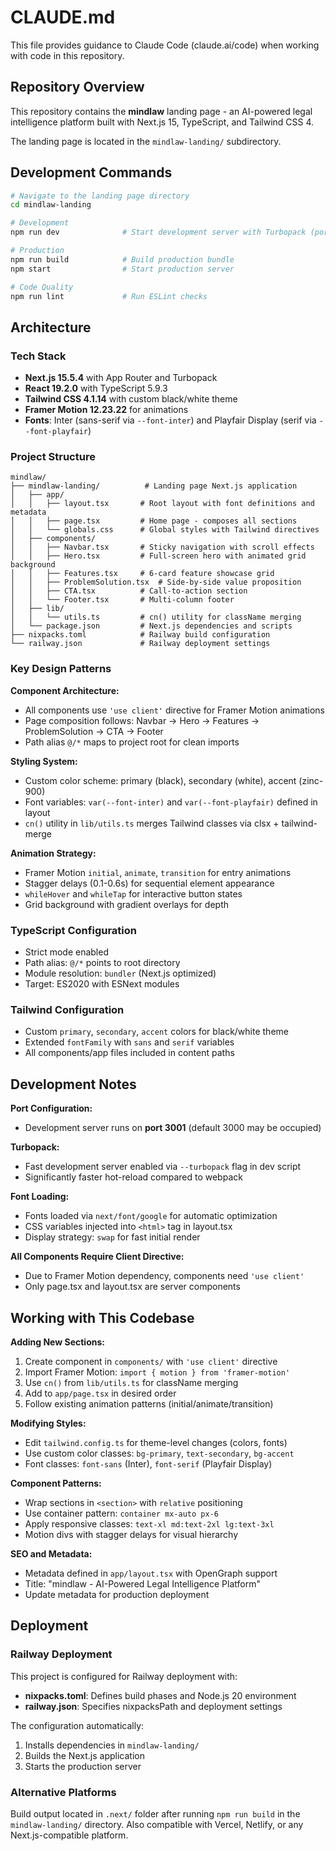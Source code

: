# CLAUDE.md

This file provides guidance to Claude Code (claude.ai/code) when working with code in this repository.

## Repository Overview

This repository contains the **mindlaw** landing page - an AI-powered legal intelligence platform built with Next.js 15, TypeScript, and Tailwind CSS 4.

The landing page is located in the `mindlaw-landing/` subdirectory.

## Development Commands

```bash
# Navigate to the landing page directory
cd mindlaw-landing

# Development
npm run dev              # Start development server with Turbopack (port 3001)

# Production
npm run build            # Build production bundle
npm start                # Start production server

# Code Quality
npm run lint             # Run ESLint checks
```

## Architecture

### Tech Stack
- **Next.js 15.5.4** with App Router and Turbopack
- **React 19.2.0** with TypeScript 5.9.3
- **Tailwind CSS 4.1.14** with custom black/white theme
- **Framer Motion 12.23.22** for animations
- **Fonts**: Inter (sans-serif via `--font-inter`) and Playfair Display (serif via `--font-playfair`)

### Project Structure
```
mindlaw/
├── mindlaw-landing/          # Landing page Next.js application
│   ├── app/
│   │   ├── layout.tsx       # Root layout with font definitions and metadata
│   │   ├── page.tsx         # Home page - composes all sections
│   │   └── globals.css      # Global styles with Tailwind directives
│   ├── components/
│   │   ├── Navbar.tsx       # Sticky navigation with scroll effects
│   │   ├── Hero.tsx         # Full-screen hero with animated grid background
│   │   ├── Features.tsx     # 6-card feature showcase grid
│   │   ├── ProblemSolution.tsx  # Side-by-side value proposition
│   │   ├── CTA.tsx          # Call-to-action section
│   │   └── Footer.tsx       # Multi-column footer
│   ├── lib/
│   │   └── utils.ts         # cn() utility for className merging
│   └── package.json         # Next.js dependencies and scripts
├── nixpacks.toml            # Railway build configuration
└── railway.json             # Railway deployment settings
```

### Key Design Patterns

**Component Architecture:**
- All components use `'use client'` directive for Framer Motion animations
- Page composition follows: Navbar → Hero → Features → ProblemSolution → CTA → Footer
- Path alias `@/*` maps to project root for clean imports

**Styling System:**
- Custom color scheme: primary (black), secondary (white), accent (zinc-900)
- Font variables: `var(--font-inter)` and `var(--font-playfair)` defined in layout
- `cn()` utility in `lib/utils.ts` merges Tailwind classes via clsx + tailwind-merge

**Animation Strategy:**
- Framer Motion `initial`, `animate`, `transition` for entry animations
- Stagger delays (0.1-0.6s) for sequential element appearance
- `whileHover` and `whileTap` for interactive button states
- Grid background with gradient overlays for depth

### TypeScript Configuration
- Strict mode enabled
- Path alias: `@/*` points to root directory
- Module resolution: `bundler` (Next.js optimized)
- Target: ES2020 with ESNext modules

### Tailwind Configuration
- Custom `primary`, `secondary`, `accent` colors for black/white theme
- Extended `fontFamily` with `sans` and `serif` variables
- All components/app files included in content paths

## Development Notes

**Port Configuration:**
- Development server runs on **port 3001** (default 3000 may be occupied)

**Turbopack:**
- Fast development server enabled via `--turbopack` flag in dev script
- Significantly faster hot-reload compared to webpack

**Font Loading:**
- Fonts loaded via `next/font/google` for automatic optimization
- CSS variables injected into `<html>` tag in layout.tsx
- Display strategy: `swap` for fast initial render

**All Components Require Client Directive:**
- Due to Framer Motion dependency, components need `'use client'`
- Only page.tsx and layout.tsx are server components

## Working with This Codebase

**Adding New Sections:**
1. Create component in `components/` with `'use client'` directive
2. Import Framer Motion: `import { motion } from 'framer-motion'`
3. Use `cn()` from `lib/utils.ts` for className merging
4. Add to `app/page.tsx` in desired order
5. Follow existing animation patterns (initial/animate/transition)

**Modifying Styles:**
- Edit `tailwind.config.ts` for theme-level changes (colors, fonts)
- Use custom color classes: `bg-primary`, `text-secondary`, `bg-accent`
- Font classes: `font-sans` (Inter), `font-serif` (Playfair Display)

**Component Patterns:**
- Wrap sections in `<section>` with `relative` positioning
- Use container pattern: `container mx-auto px-6`
- Apply responsive classes: `text-xl md:text-2xl lg:text-3xl`
- Motion divs with stagger delays for visual hierarchy

**SEO and Metadata:**
- Metadata defined in `app/layout.tsx` with OpenGraph support
- Title: "mindlaw - AI-Powered Legal Intelligence Platform"
- Update metadata for production deployment

## Deployment

### Railway Deployment
This project is configured for Railway deployment with:
- **nixpacks.toml**: Defines build phases and Node.js 20 environment
- **railway.json**: Specifies nixpacksPath and deployment settings

The configuration automatically:
1. Installs dependencies in `mindlaw-landing/`
2. Builds the Next.js application
3. Starts the production server

### Alternative Platforms
Build output located in `.next/` folder after running `npm run build` in the `mindlaw-landing/` directory. Also compatible with Vercel, Netlify, or any Next.js-compatible platform.
